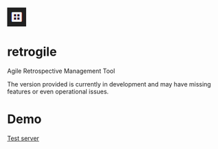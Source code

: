 ![alt text](https://github.com/Anoniji/retrogile/blob/main/img/icone.png?raw=true)

# retrogile
Agile Retrospective Management Tool

The version provided is currently in development and may have missing features or even operational issues.

# Demo
[Test server](https://retrogile.anoniji.dev)
